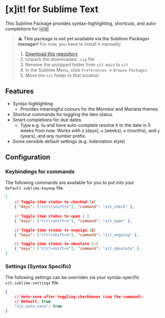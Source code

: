 # [x]it! for Sublime Text

This Sublime Package provides syntax-highlighting, shortcuts, and auto-completions for [[x]it!](https://xit.jotaen.net)

> ⚠️ **This package is not yet available via the Sublime Packager manager!**
> For now, you have to install it manually:
> 1. [Download this repository](https://github.com/jotaen/xit/archive/refs/heads/main.zip)
> 2. Unpack the downloaded `.zip` file
> 3. Rename the unzipped folder from `xit-main` to `xit`
> 4. In the Sublime Menu, click `Preferences` → `Browse Packages`
> 5. Move the `xit` folder to that location

## Features

- Syntax highlighting
	+ Provides meaningful colours for the Monokai and Mariana themes
- Shortcut commands for toggling the item status
- Smart completions for due dates
	+ Type e.g. `5w` and have auto-complete resolve it to the date in 5 weeks from now.
	  Works with `d` (days), `w` (weeks), `m` (months), and `y` (years), and any number prefix.
- Some sensible default settings (e.g. indentation style)

## Configuration

### Keybindings for commands

The following commands are available for you to put into your `Default.sublime-keymap` file.

```json
[
	// Toggle item status to checked [x]
	{ "keys": ["ctrl+shift+x"], "command": "xit_check" },
	
	// Toggle item status to open [ ]
	{ "keys": ["ctrl+shift+o"], "command": "xit_open" },

	// Toggle item status to ongoign [@]
	{ "keys": ["ctrl+shift+a"], "command": "xit_ongoing" },

	// Toggle item status to obsolete [~]
	{ "keys": ["ctrl+shift+n"], "command": "xit_obsolete" },
]
```

### Settings (Syntax Specific)

The following settings can be overriden via your syntax-specific `xit.sublime-settings` file.

```json
{
	// Auto-save after toggling checkboxes (via the command).
	// Default: true
	"xit_auto_save": true
}
```
